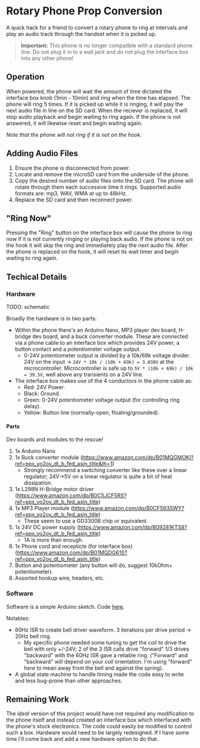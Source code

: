 # Rotary Phone Prop Conversion

A quick hack for a friend to convert a rotary phone to ring at intervals and play an audio track through the handset when it is picked up.

> **Important:** This phone is no longer compatible with a standard phone line. Do not plug it in to a wall jack and do not plug the interface box into any other phone!

## Operation

When powered, the phone will wait the amount of time dictated the interface box knob (1min - 10min) and ring when the time has elapsed. The phone will ring 5 times. If it is picked up while it is ringing, it will play the next audio file in line on the SD card. When the reciever is replaced, it will stop audio playback and begin waiting to ring again. If the phone is not answered, it will likewise reset and begin waiting again.

*Note that the phone will not ring if it is not on the hook.*

## Adding Audio Files

1. Ensure the phone is disconnected from power.
1. Locate and remove the microSD card from the underside of the phone.
1. Copy the desired number of audio files onto the SD card. The phone will rotate through them each successive time it rings. Supported audio formats are: mp3, WAV, WMA at up to 48kHz.
1. Replace the SD card and then reconnect power.

## "Ring Now"

Pressing the "Ring" button on the interface box will cause the phone to ring now if it is not currently ringing or playing back audio. If the phone is not on the hook it will skip the ring and immediately play the next audio file. After the phone is replaced on the hook, it will reset its wait timer and begin waiting to ring again.

## Techical Details

### Hardware

TODO: schematic

Broadly the hardware is in two parts:

- Within the phone there's an Arduino Nano, MP3 player dev board, H-bridge dev board, and a buck converter module. These are connected via a phone cable to an interface box which provides 24V power, a button contact and a potentiometer voltage output.
  - 0-24V potentiometer output is divided by a 10k/69k voltage divider. 24V on the input -> `24V * 10k / (10k + 69k) = 3.038V` at the microcontroller. Microcontroller is safe up to `5V * (10k + 69k) / 10k = 39.5V`, well above any transients on a 24V line.
- The interface box makes use of the 4 conductors in the phone cable as:
  - Red: 24V Power.
  - Black: Ground.
  - Green: 0-24V potentiometer voltage output (for controlling ring delay).
  - Yellow: Button line (normally-open; floating/grounded).

#### Parts

Dev boards and modules to the rescue!

1. 1x Arduino Nano
1. 1x Buck converter module (https://www.amazon.com/dp/B01MQGMOKI?ref=ppx_yo2ov_dt_b_fed_asin_title&th=1)
    - Strongly recommend a switching converter like these over a linear regulator; 24V->5V on a linear regulator is quite a bit of heat dissipation.
1. 1x L298N H-Bridge motor driver (https://www.amazon.com/dp/B0C5JCF5RS?ref=ppx_yo2ov_dt_b_fed_asin_title)
1. 1x MP3 Player module (https://www.amazon.com/dp/B0CF593SWY?ref=ppx_yo2ov_dt_b_fed_asin_title)
    - These seem to use a GD3300B chip or equivalent.
1. 1x 24V DC power supply (https://www.amazon.com/dp/B09281KTS8?ref=ppx_yo2ov_dt_b_fed_asin_title)
    - 1A is more than enough.
1. 1x Phone cord and recepticle (for interface box) (https://www.amazon.com/dp/B01MQDG61S?ref=ppx_yo2ov_dt_b_fed_asin_title)
1. Button and potentiometer (any button will do, suggest 10kOhm+ potentiometer).
1. Assorted hookup wire, headers, etc.

### Software

Software is a simple Arduino sketch. Code [here](./new-old-phone/new-old-phone.ino).

Notables:

- 60Hz ISR to create bell driver waveform. 3 iterations per drive period -> 20Hz bell ring.
  - My specific phone needed some tuning to get the coil to drive the bell with only +/-24V; 2 of the 3 ISR calls drive "forward" 1/3 drives "backward" with the 60Hz ISR gave a reliable ring. ("Forward" and "backward" will depend on your coil orientation. I'm using "forward" here to mean away from the bell and against the spring).
- A global state machine to handle timing made the code easy to write and less bug-prone than other approaches.

## Remaining Work

The *ideal* version of this project would have not required any modification to the phone itself and instead created an interface box which interfaced with the phone's stock electronics. The code could easily be modified to control such a box. Hardware would need to be largely redesigned. If I have some time I'll come back and add a new hardware option to do that.
